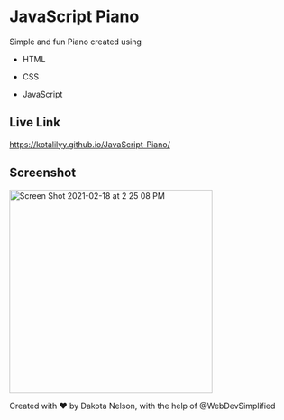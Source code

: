 # JavaScript Piano

Simple and fun Piano created using

* HTML

* CSS

* JavaScript


## Live Link
https://kotalilyy.github.io/JavaScript-Piano/

## Screenshot 

<img width="360" alt="Screen Shot 2021-02-18 at 2 25 08 PM" src="https://user-images.githubusercontent.com/77229281/108417197-472d2800-71f5-11eb-8d01-fe53f90e7000.png">

Created with ❤️ by Dakota Nelson, with the help of @WebDevSimplified 
